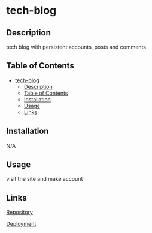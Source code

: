 # tech-blog

## Description

tech blog with persistent accounts, posts and comments

## Table of Contents

- [tech-blog](#tech-blog)
  - [Description](#description)
  - [Table of Contents](#table-of-contents)
  - [Installation](#installation)
  - [Usage](#usage)
  - [Links](#links)

## Installation

N/A

## Usage

visit the site and make account

## Links

[Repository](https://github.com/ReallyAwesomeName/tech-blog)

[Deployment](https://tech-blog-jgeo-0a013dbc19f2.herokuapp.com/)

